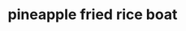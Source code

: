 ---
id: 5b81d315451f3a0014f34610
servings: 8
notes: don't have to use a whole pineapple...nice presentation but unnecessary
directions: 'halve the pineapple lengthwise
 right through the crown
 keeping it attached. put both halves cut-side up in front of you. on one of the halves
 use a small sharp knife to cut into and around the perimeter of the fruit about 1/4 inch in from the peel. locate the core in the center:  cut it out on an angle on either side (it will look like a long v) and discard. cut the remaining pineapple into a grid of small squares. use a spoon to scoop the pieces out
 leaving the pineapple empty. chop any large pieces a little smaller and set aside in a bowl. repeat with the other pineapple half
 but reserve the pieces of fruit for another use.

whisk together the eggs and a small pinch of salt in a small bowl. heat 1 teaspoon of the oil in a large nonstick skillet over medium-high heat. pour the eggs into the skillet and let them run freely until they cover most of the bottom. cook
 undisturbed
 until the top is set and no longer runny
 4 to 5 minutes. roll up into a cylinder and transfer to a cutting board. cut into thin spiral slices.

return the skillet to high heat and add 2 tablespoons oil. once the oil just begins to smoke
 add the ham
 sugar
 garlic
 ginger
 scallion whites and 1 teaspoon of the soy sauce and cook
 stirring constantly
 until the ham is browned
 about 2 minutes. add the rice
 pepper and remaining 3 tablespoons soy sauce and cook
 stirring occasionally
 until the rice is heated through and the pepper is crisp-tender
 about 3 minutes. stir in the pineapple pieces
 cooked egg
 most of the peanuts and scallion greens
 the remaining 2 teaspoons oil and salt to taste.

fill each pineapple half with the fried rice. sprinkle with the remaining peanuts and scallion greens.'
ingredients: '1 large pineapple (about 4 1/2 pounds)
2 large eggs
kosher salt
3 tablespoons toasted sesame oil
one 5-ounce piece deli ham
 diced
1/2 teaspoon sugar
3 cloves garlic
 finely chopped
one 1-inch piece ginger
 finely chopped
1 bunch scallions
 sliced
 white and green parts separated
3 tablespoons plus 1 teaspoon low-sodium soy sauce
3 cups leftover cooked white rice
1 bell pepper
 diced
1/4 cup roasted unsalted peanuts
 chopped'
rating: 3
ease: easy
img:
category: main course
href: 'https: //www.foodnetwork.com/recipes/food-network-kitchen/fried-rice-pineapple-boat-5270846'
totalTime: 35 minutes
cookTime:
prepTime:
title: pineapple fried rice boat
slug: pineapple-fried-rice-boat
---
